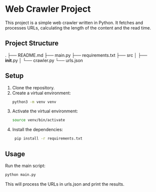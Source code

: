 # Web Crawler Project

This project is a simple web crawler written in Python. It fetches and processes URLs, calculating the length of the content and the read time.

## Project Structure

.
├── README.md
├── main.py
├── requirements.txt
├── src
│ ├── **init**.py
│ └── crawler.py
└── urls.json

## Setup

1. Clone the repository.
2. Create a virtual environment:
   ```sh
   python3 -m venv venv
   ```
3. Activate the virtual environment:
   ```sh
   source venv/bin/activate
   ```
4. Install the dependencies:
   ```sh
    pip install -r requirements.txt
   ```

## Usage

Run the main script:

```sh
python main.py
```

This will process the URLs in urls.json and print the results.
